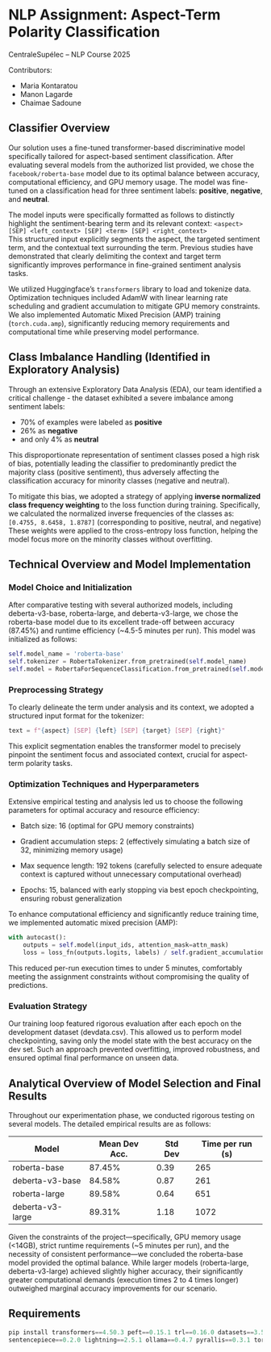 
# NLP Assignment: Aspect-Term Polarity Classification
CentraleSupélec – NLP Course 2025


Contributors:
- Maria Kontaratou
- Manon Lagarde
- Chaimae Sadoune

## Classifier Overview

Our solution uses a fine-tuned transformer-based discriminative model specifically tailored for aspect-based sentiment classification. After evaluating several models from the authorized list provided, we chose the `facebook/roberta-base` model due to its optimal balance between accuracy, computational efficiency, and GPU memory usage. The model was fine-tuned on a classification head for three sentiment labels: **positive**, **negative**, and **neutral**.

The model inputs were specifically formatted as follows to distinctly highlight the sentiment-bearing term and its relevant context: 
`<aspect> [SEP] <left_context> [SEP] <term> [SEP] <right_context>`  
This structured input explicitly segments the aspect, the targeted sentiment term, and the contextual text surrounding the term. Previous studies have demonstrated that clearly delimiting the context and target term significantly improves performance in fine-grained sentiment analysis tasks.

We utilized Huggingface’s `transformers` library to load and tokenize data. Optimization techniques included AdamW with linear learning rate scheduling and gradient accumulation to mitigate GPU memory constraints. We also implemented Automatic Mixed Precision (AMP) training (`torch.cuda.amp`), significantly reducing memory requirements and computational time while preserving model performance.


## Class Imbalance Handling (Identified in Exploratory Analysis)
Through an extensive Exploratory Data Analysis (EDA), our team identified a critical challenge - the dataset exhibited a severe imbalance among sentiment labels: 
- 70% of examples were labeled as **positive**
- 26% as **negative**
- and only 4% as **neutral**


This disproportionate representation of sentiment classes posed a high risk of bias, potentially leading the classifier to predominantly predict the majority class (positive sentiment), thus adversely affecting the classification accuracy for minority classes (negative and neutral).

To mitigate this bias, we adopted a strategy of applying **inverse normalized class frequency weighting** to the loss function during training. Specifically, we calculated the normalized inverse frequencies of the classes as:
`[0.4755, 8.6458, 1.8787]` (corresponding to positive, neutral, and negative)
These weights were applied to the cross-entropy loss function, helping the model focus more on the minority classes without overfitting.


## Technical Overview and Model Implementation
### Model Choice and Initialization
After comparative testing with several authorized models, including deberta-v3-base, roberta-large, and deberta-v3-large, we chose the roberta-base model due to its excellent trade-off between accuracy (87.45%) and runtime efficiency (~4.5-5 minutes per run). This model was initialized as follows:


```python
self.model_name = 'roberta-base'
self.tokenizer = RobertaTokenizer.from_pretrained(self.model_name)
self.model = RobertaForSequenceClassification.from_pretrained(self.model_name, num_labels=3)
```

### Preprocessing Strategy
To clearly delineate the term under analysis and its context, we adopted a structured input format for the tokenizer:
```python
text = f"{aspect} [SEP] {left} [SEP] {target} [SEP] {right}"
```
This explicit segmentation enables the transformer model to precisely pinpoint the sentiment focus and associated context, crucial for aspect-term polarity tasks.


### Optimization Techniques and Hyperparameters
Extensive empirical testing and analysis led us to choose the following parameters for optimal accuracy and resource efficiency:


- Batch size: 16 (optimal for GPU memory constraints)
- Gradient accumulation steps: 2 (effectively simulating a batch size of 32, minimizing memory usage)
- Max sequence length: 192 tokens (carefully selected to ensure adequate context is captured without unnecessary computational overhead)

- Epochs: 15, balanced with early stopping via best epoch checkpointing, ensuring robust generalization

To enhance computational efficiency and significantly reduce training time, we implemented automatic mixed precision (AMP):

```python
with autocast():
    outputs = self.model(input_ids, attention_mask=attn_mask)
    loss = loss_fn(outputs.logits, labels) / self.gradient_accumulation_steps
```
This reduced per-run execution times to under 5 minutes, comfortably meeting the assignment constraints without compromising the quality of predictions.

### Evaluation Strategy
Our training loop featured rigorous evaluation after each epoch on the development dataset (devdata.csv). This allowed us to perform model checkpointing, saving only the model state with the best accuracy on the dev set. Such an approach prevented overfitting, improved robustness, and ensured optimal final performance on unseen data.


## Analytical Overview of Model Selection and Final Results
Throughout our experimentation phase, we conducted rigorous testing on several models. The detailed empirical results are as follows:

Model               | Mean Dev Acc. | Std Dev | Time per run (s)
--------------------|---------------|---------|------------------
roberta-base        | 87.45%        | 0.39    | 265
deberta-v3-base     | 84.58%        | 0.87    | 261
roberta-large       | 89.58%        | 0.64    | 651
deberta-v3-large    | 89.31%        | 1.18    | 1072

Given the constraints of the project—specifically, GPU memory usage (<14GB), strict runtime requirements (~5 minutes per run), and the necessity of consistent performance—we concluded the roberta-base model provided the optimal balance. While larger models (roberta-large, deberta-v3-large) achieved slightly higher accuracy, their significantly greater computational demands (execution times 2 to 4 times longer) outweighed marginal accuracy improvements for our scenario.

## Requirements
```python
pip install transformers==4.50.3 peft==0.15.1 trl==0.16.0 datasets==3.5.0 \
sentencepiece==0.2.0 lightning==2.5.1 ollama==0.4.7 pyrallis==0.3.1 torch==2.6.0
```

